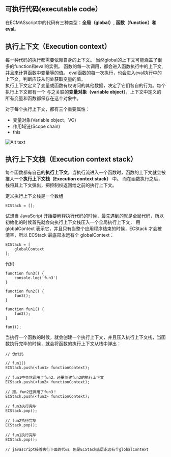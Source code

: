 ## 可执行代码(executable code）
在ECMASscript中的代码有三种类型：**全局（global）**, **函数（function）**和**eval**。  

## 执行上下文（Execution context）
每一种代码的执行都需要依赖自身的上下文。
当然global的上下文可能涵盖了很多的function和eval的实例。
函数的每一次调用，都会进入函数执行中的上下文,并且来计算函数中变量等的值。
eval函数的每一次执行，也会进入eval执行中的上下文，判断应该从何处获取变量的值。  
执行上下文定义了变量或函数有权访问的其他数据，决定了它们各自的行为。每个执行上下文都有一个
与之关联的**变量对象（variable object）**，上下文中定义的所有变量和函数都保存在这个对象中。  

对于每个执行上下文，都有三个重要属性：

+   变量对象(Variable object，VO)
+   作用域链(Scope chain)
+   this

![Alt text](https://pic002.cnblogs.com/images/2011/349491/2011123113224058.png)

## 执行上下文栈（Execution context stack）

每个函数都有自己的**执行上下文**。当执行流进入一个函数时，函数的上下文就会被推入一个**执行上下文栈（Execution context stack）** 中。
而在函数执行之后，栈将其上下文弹出，把控制权返回给之前的执行上下文。

定义执行上下文栈是一个数组

    ECStack = [];
    
试想当 JavaScript 开始要解释执行代码的时候，最先遇到的就是全局代码，所以初始化的时候首先就会向执行上下文栈压入一个全局执行上下文，
用 globalContext 表示它，并且只有当整个应用程序结束的时候，ECStack 才会被清空，所以 ECStack 最底部永远有个 globalContext：

    ECStack = [
        globalContext
    ];
    
代码

    function fun3() {
        console.log('fun3')
    }

    function fun2() {
        fun3();
    }

    function fun1() {
        fun2();
    }

    fun1();
    
当执行一个函数的时候，就会创建一个执行上下文，并且压入执行上下文栈，当函数执行完毕的时候，就会将函数的执行上下文从栈中弹出：

    // 伪代码

    // fun1()
    ECStack.push(<fun1> functionContext);

    // fun1中竟然调用了fun2，还要创建fun2的执行上下文
    ECStack.push(<fun2> functionContext);

    // 擦，fun2还调用了fun3！
    ECStack.push(<fun3> functionContext);

    // fun3执行完毕
    ECStack.pop();

    // fun2执行完毕
    ECStack.pop();

    // fun1执行完毕
    ECStack.pop();

    // javascript接着执行下面的代码，但是ECStack底层永远有个globalContext
